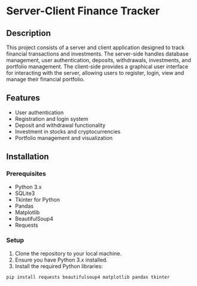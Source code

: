 # Server-Client Finance Tracker

## Description
This project consists of a server and client application designed to track financial transactions and investments. The server-side handles database management, user authentication, deposits, withdrawals, investments, and portfolio management. The client-side provides a graphical user interface for interacting with the server, allowing users to register, login, view and manage their financial portfolio.

## Features
- User authentication
- Registration and login system
- Deposit and withdrawal functionality
- Investment in stocks and cryptocurrencies
- Portfolio management and visualization

## Installation

### Prerequisites
- Python 3.x
- SQLite3
- Tkinter for Python
- Pandas
- Matplotlib
- BeautifulSoup4
- Requests

### Setup
1. Clone the repository to your local machine.
2. Ensure you have Python 3.x installed.
3. Install the required Python libraries:
```shell
pip install requests beautifulsoup4 matplotlib pandas tkinter
